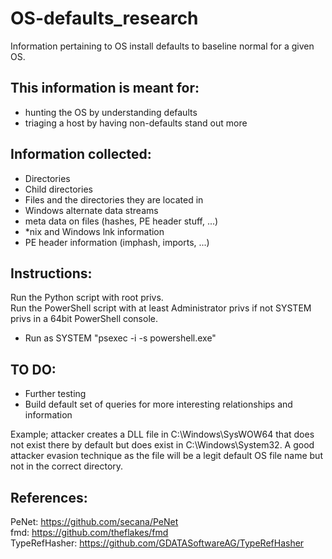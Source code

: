 # OS-defaults_research
Information pertaining to OS install defaults to baseline normal for a given OS.

## This information is meant for:
 - hunting the OS by understanding defaults
 - triaging a host by having non-defaults stand out more

## Information collected:
 - Directories
 - Child directories
 - Files and the directories they are located in
 - Windows alternate data streams
 - meta data on files (hashes, PE header stuff, ...)
 - *nix and Windows lnk information
 - PE header information (imphash, imports, ...)

## Instructions:  
Run the Python script with root privs.  
Run the PowerShell script with at least Administrator privs if not SYSTEM privs in a 64bit PowerShell console.  
 - Run as SYSTEM "psexec -i -s powershell.exe"

## TO DO:
 - Further testing
 - Build default set of queries for more interesting relationships and information

Example; attacker creates a DLL file in C:\Windows\SysWOW64 that does not exist there by default but does exist in C:\Windows\System32. A good attacker evasion technique as the file will be a legit default OS file name but not in the correct directory.

## References:
PeNet: https://github.com/secana/PeNet  
fmd: https://github.com/theflakes/fmd  
TypeRefHasher: https://github.com/GDATASoftwareAG/TypeRefHasher  